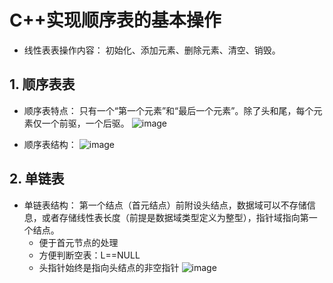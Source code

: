 # C++实现顺序表的基本操作
- 线性表表操作内容：
初始化、添加元素、删除元素、清空、销毁。
## 1. 顺序表表
- 顺序表特点：
只有一个“第一个元素”和“最后一个元素”。除了头和尾，每个元素仅一个前驱，一个后驱。
![image](https://user-images.githubusercontent.com/81895930/178459334-31aeb16c-3fca-4fc6-bba1-ca127373f80f.png)

- 顺序表结构：
![image](https://user-images.githubusercontent.com/81895930/178459546-4c31f8e4-65ba-49e1-a665-abd5ccb943b8.png)

## 2. 单链表
- 单链表结构：
第一个结点（首元结点）前附设头结点，数据域可以不存储信息，或者存储线性表长度（前提是数据域类型定义为整型），指针域指向第一个结点。
  - 便于首元节点的处理
  - 方便判断空表：L==NULL
  - 头指针始终是指向头结点的非空指针
![image](https://user-images.githubusercontent.com/81895930/178479012-1eb3ee75-2a82-4a87-93b5-371ebaa7d189.png)
